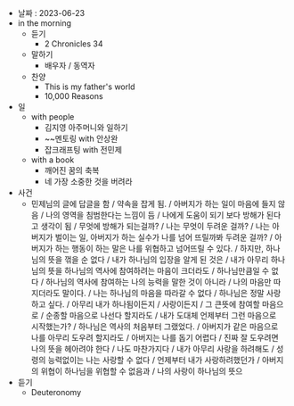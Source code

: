 - 날짜 : 2023-06-23
- in the morning
	- 듣기
		- 2 Chronicles 34
	- 말하기
		-  배우자 / 동역자 
	- 찬양
		- This is my father's world
		- 10,000 Reasons
- 일
	- with people
		- 김지영 아주머니와 일하기
		- ~~멘토링 with 안상완
		- 잡크래프팅 with 전민제
	- with a book
		- 깨어진 꿈의 축복
		- 네 가장 소중한 것을 버려라
- 사건
	- 민제님의 글에 답글을 함 / 약속을 잡게 됨. / 아버지가 하는 일이 마음에 들지 않음 / 나의 영역을 침범한다는 느낌이 듬 / 나에게 도움이 되기 보다 방해가 된다고 생각이 됨 / 무엇에 방해가 되는걸까? / 나는 무엇이 두려운 걸까? / 나는 아버지가 벌이는 일, 아버지가 하는 실수가 나를 넘어 뜨릴까봐 두려운 걸까? / 아버지가 하는 행동이 하는 말은 나를 위협하고 넘어뜨릴 수 있다. / 하지만, 하나님의 뜻을 꺾을 순 없다 / 내가 하나님의 입장을 알게 된 것은 / 내가 아무리 하나님의 뜻을 하나님의 역사에 참여하려는 마음이 크더라도 / 하나님만큼일 수 없다 / 하나님의 역사에 참여하는 나의 능력을 말한 것이 아니라  /  나의 마음만 따지더라도 말이다. / 나는 하나님의 마음을 따라갈 수 없다 / 하나님은 정말 사랑하고 싶다. / 아무리 내가 하나됨이든지 / 사랑이든지 / 그 큰뜻에 참여할 마음으로 / 순종할 마음으로 나선다 할지라도 / 내가 도대체 언제부터 그런 마음으로 시작했는가? / 하나님은 역사의 처음부터 그랬었다. / 아버지가 같은 마음으로 나를 아무리 도우려 할지라도 / 아버지는 나를 돕기 어렵다 / 진짜 잘 도우려면 나의 뜻을 헤아려야 한다 / 나도 마찬가지다 / 내가 아무리 사랑을 하려해도 / 성령의 능력없이는 나는 사랑할 수 없다 / 언제부터 내가 사랑하려했던가 / 아버지의 위협이 하나님을 위협할 수 없음과 / 나의 사랑이 하나님의 뜻으
- 듣기
	- Deuteronomy 
